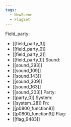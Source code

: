 ```yaml
---
tags:
  - NewScene
  - FlagSet
---
```

Field_party:
- [[field_party_3]]
- [[field_party_0]]
- [[field_party_2]]
- [[field_party_1]]
Sound:
- [[sound_293]]
- [[sound_109]]
- [[sound_143]]
- [[sound_309]]
- [[sound_163]]
- [[sound_203]]
Party:
- [[party_0]]
System:
- [[system_28]]
Fn:
- [[p0800_function8]]
- [[p0800_function9]]
Flag:
- [[flag_9483]]
